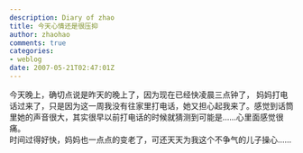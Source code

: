 ```yaml
---
description: Diary of zhao
title: 今天心情还是很压抑
author: zhaohao
comments: true
categories:
- weblog
date: 2007-05-21T02:47:01Z
---
```


今天晚上，确切点说是昨天的晚上了，因为现在已经快凌晨三点钟了， 妈妈打电话过来了，只是因为这一周我没有往家里打电话，她又担心起我来了。感觉到话筒里她的声音很大，其实很早以前打电话的时候就猜测到可能是……心里面感觉很痛。   
时间过得好快，妈妈也一点点的变老了，可还天天为我这个不争气的儿子操心……   